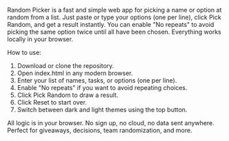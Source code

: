 Random Picker is a fast and simple web app for picking a name or option at random from a list.
Just paste or type your options (one per line), click Pick Random, and get a result instantly.
You can enable "No repeats" to avoid picking the same option twice until all have been chosen.
Everything works locally in your browser.

How to use:
1. Download or clone the repository.
2. Open index.html in any modern browser.
3. Enter your list of names, tasks, or options (one per line).
4. Enable "No repeats" if you want to avoid repeating choices.
5. Click Pick Random to draw a result.
6. Click Reset to start over.
7. Switch between dark and light themes using the top button.

All logic is in your browser. No sign up, no cloud, no data sent anywhere. Perfect for giveaways, decisions, team randomization, and more.
